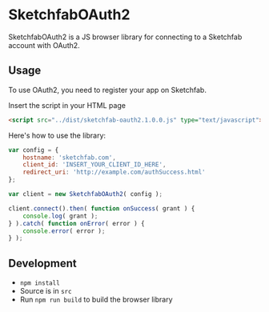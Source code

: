 # SketchfabOAuth2

SketchfabOAuth2 is a JS browser library for connecting to a Sketchfab account with OAuth2.

## Usage

To use OAuth2, you need to register your app on Sketchfab.

Insert the script in your HTML page

```html
<script src="../dist/sketchfab-oauth2.1.0.0.js" type="text/javascript"></script>
```

Here's how to use the library:

```js
var config = {
    hostname: 'sketchfab.com',
    client_id: 'INSERT_YOUR_CLIENT_ID_HERE',
    redirect_uri: 'http://example.com/authSuccess.html'
};

var client = new SketchfabOAuth2( config );

client.connect().then( function onSuccess( grant ) {
    console.log( grant );
} ).catch( function onError( error ) {
    console.error( error );
} );
```

## Development

* `npm install`
* Source is in `src`
* Run `npm run build` to build the browser library
